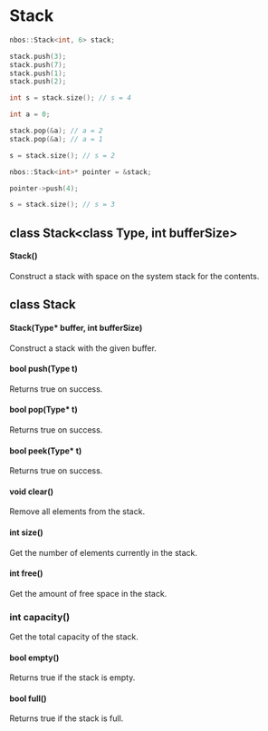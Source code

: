 # Stack

```c++
nbos::Stack<int, 6> stack;

stack.push(3);
stack.push(7);
stack.push(1);
stack.push(2);

int s = stack.size(); // s = 4

int a = 0;

stack.pop(&a); // a = 2
stack.pop(&a); // a = 1

s = stack.size(); // s = 2

nbos::Stack<int>* pointer = &stack;

pointer->push(4);

s = stack.size(); // s = 3
```

## class Stack<class Type, int bufferSize\>

#### Stack()
Construct a stack with space on the system stack for the contents.

## class Stack

#### Stack(Type\* buffer, int bufferSize)
Construct a stack with the given buffer.

#### bool push(Type t)
Returns true on success.

#### bool pop(Type\* t)
Returns true on success.

#### bool peek(Type\* t)
Returns true on success.

#### void clear()
Remove all elements from the stack.

#### int size()
Get the number of elements currently in the stack.

#### int free()
Get the amount of free space in the stack.

### int capacity()
Get the total capacity of the stack.

#### bool empty()
Returns true if the stack is empty.

#### bool full()
Returns true if the stack is full.
